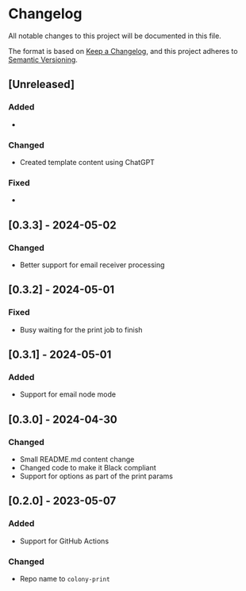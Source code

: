 # Changelog

All notable changes to this project will be documented in this file.

The format is based on [Keep a Changelog](https://keepachangelog.com/en/1.0.0/),
and this project adheres to [Semantic Versioning](https://semver.org/spec/v2.0.0.html).

## [Unreleased]

### Added

*

### Changed

* Created template content using ChatGPT

### Fixed

*

## [0.3.3] - 2024-05-02

### Changed

* Better support for email receiver processing

## [0.3.2] - 2024-05-01

### Fixed

* Busy waiting for the print job to finish

## [0.3.1] - 2024-05-01

### Added

* Support for email node mode

## [0.3.0] - 2024-04-30

### Changed

* Small README.md content change
* Changed code to make it Black compliant
* Support for options as part of the print params

## [0.2.0] - 2023-05-07

### Added

* Support for GitHub Actions

### Changed

* Repo name to `colony-print`
